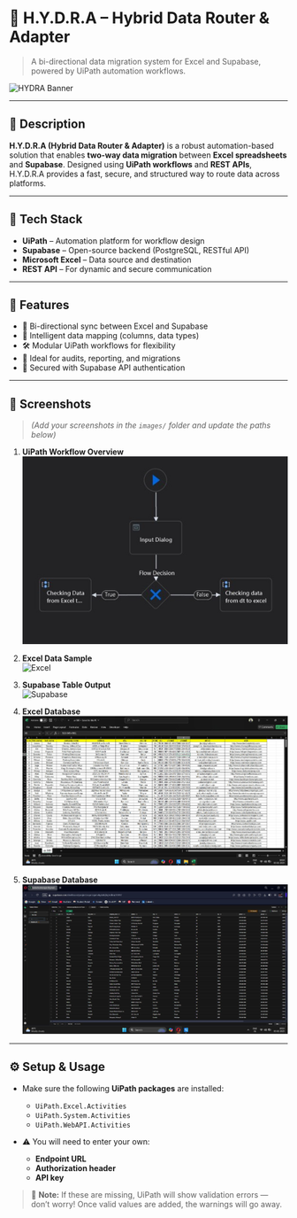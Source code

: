 # 🐉 H.Y.D.R.A – Hybrid Data Router & Adapter

> A bi-directional data migration system for Excel and Supabase, powered by UiPath automation workflows.

![HYDRA Banner](images/banner.png) <!-- Image 1: A banner or logo -->

---

## 📌 Description

**H.Y.D.R.A (Hybrid Data Router & Adapter)** is a robust automation-based solution that enables **two-way data migration** between **Excel spreadsheets** and **Supabase**. Designed using **UiPath workflows** and **REST APIs**, H.Y.D.R.A provides a fast, secure, and structured way to route data across platforms.

---

## 🧰 Tech Stack

- **UiPath** – Automation platform for workflow design  
- **Supabase** – Open-source backend (PostgreSQL, RESTful API)  
- **Microsoft Excel** – Data source and destination  
- **REST API** – For dynamic and secure communication

---

## 🚀 Features

- 🔁 Bi-directional sync between Excel and Supabase  
- 🧠 Intelligent data mapping (columns, data types)  
- 🛠️ Modular UiPath workflows for flexibility  
- 🧾 Ideal for audits, reporting, and migrations  
- 🔐 Secured with Supabase API authentication

---

## 📸 Screenshots

> *(Add your screenshots in the `images/` folder and update the paths below)*

1. **UiPath Workflow Overview**  
   ![Workflow](/Flowchart.jpg)

2. **Excel Data Sample**  
   ![Excel](/Checking-Data-from-Excel-to-Supabase.jpg)

3. **Supabase Table Output**  
   ![Supabase](images/supabase-table.png)

4. **Excel Database**  
   ![Log](/Excel.jpeg)

5. **Supabase Database**  
   ![API](/Supabase.jpeg)

---

## ⚙️ Setup & Usage

- Make sure the following **UiPath packages** are installed:
  - `UiPath.Excel.Activities`  
  - `UiPath.System.Activities`  
  - `UiPath.WebAPI.Activities`

- ⚠️ You will need to enter your own:
  - **Endpoint URL**
  - **Authorization header**
  - **API key**

> 🔧 **Note:** If these are missing, UiPath will show validation errors — don’t worry! Once valid values are added, the warnings will go away.

